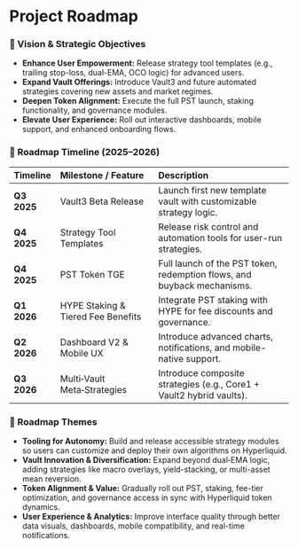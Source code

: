 # Project Roadmap

### 🎯 Vision & Strategic Objectives
- **Enhance User Empowerment:** Release strategy tool templates (e.g., trailing stop-loss, dual-EMA, OCO logic) for advanced users.
- **Expand Vault Offerings:** Introduce Vault3 and future automated strategies covering new assets and market regimes.
- **Deepen Token Alignment:** Execute the full PST launch, staking functionality, and governance modules.
- **Elevate User Experience:** Roll out interactive dashboards, mobile support, and enhanced onboarding flows.

### 📅 Roadmap Timeline (2025–2026)
| Timeline | Milestone / Feature | Description |
| :--- | :--- | :--- |
| **Q3 2025**| Vault3 Beta Release | Launch first new template vault with customizable strategy logic. |
| **Q4 2025**| Strategy Tool Templates| Release risk control and automation tools for user-run strategies. |
| **Q4 2025**| PST Token TGE | Full launch of the PST token, redemption flows, and buyback mechanisms. |
| **Q1 2026**| HYPE Staking & Tiered Fee Benefits | Integrate PST staking with HYPE for fee discounts and governance. |
| **Q2 2026**| Dashboard V2 & Mobile UX| Introduce advanced charts, notifications, and mobile-native support. |
| **Q3 2026**| Multi‑Vault Meta‑Strategies| Introduce composite strategies (e.g., Core1 + Vault2 hybrid vaults). |

### 🚀 Roadmap Themes
- **Tooling for Autonomy:** Build and release accessible strategy modules so users can customize and deploy their own algorithms on Hyperliquid.
- **Vault Innovation & Diversification:** Expand beyond dual‑EMA logic, adding strategies like macro overlays, yield-stacking, or multi-asset mean reversion.
- **Token Alignment & Value:** Gradually roll out PST, staking, fee-tier optimization, and governance access in sync with Hyperliquid token dynamics.
- **User Experience & Analytics:** Improve interface quality through better data visuals, dashboards, mobile compatibility, and real-time notifications.